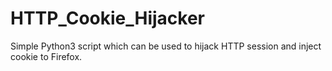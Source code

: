 # HTTP_Cookie_Hijacker
Simple Python3 script which can be used to hijack HTTP session and inject cookie to Firefox.
